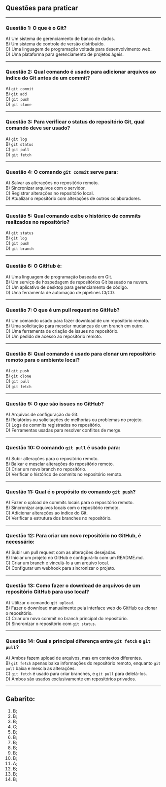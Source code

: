 ## Questões para praticar

---

### Questão 1: O que é o Git?  

A) Um sistema de gerenciamento de banco de dados.  
B) Um sistema de controle de versão distribuído.  
C) Uma linguagem de programação voltada para desenvolvimento web.  
D) Uma plataforma para gerenciamento de projetos ágeis.  

---

### Questão 2: Qual comando é usado para adicionar arquivos ao índice do Git antes de um commit?  

A) `git commit`  
B) `git add`  
C) `git push`  
D) `git clone`  

---

### Questão 3: Para verificar o status do repositório Git, qual comando deve ser usado?  

A) `git log`  
B) `git status`  
C) `git pull`  
D) `git fetch`  

---

### Questão 4: O comando `git commit` serve para:  

A) Salvar as alterações no repositório remoto.  
B) Sincronizar arquivos com o servidor.  
C) Registrar alterações no repositório local.  
D) Atualizar o repositório com alterações de outros colaboradores.  

---

### Questão 5: Qual comando exibe o histórico de commits realizados no repositório?  

A) `git status`  
B) `git log`  
C) `git push`  
D) `git branch`  

---

### Questão 6: O GitHub é:  

A) Uma linguagem de programação baseada em Git.  
B) Um serviço de hospedagem de repositórios Git baseado na nuvem.  
C) Um aplicativo de desktop para gerenciamento de código.  
D) Uma ferramenta de automação de pipelines CI/CD.  

---

### Questão 7: O que é um pull request no GitHub?  

A) Um comando usado para fazer download de um repositório remoto.  
B) Uma solicitação para mesclar mudanças de um branch em outro.  
C) Uma ferramenta de criação de issues no repositório.  
D) Um pedido de acesso ao repositório remoto.  

---

### Questão 8: Qual comando é usado para clonar um repositório remoto para o ambiente local?  

A) `git push`  
B) `git clone`  
C) `git pull`  
D) `git fetch`  

---

### Questão 9: O que são issues no GitHub?  

A) Arquivos de configuração do Git.  
B) Relatórios ou solicitações de melhorias ou problemas no projeto.  
C) Logs de commits registrados no repositório.  
D) Ferramentas usadas para resolver conflitos de merge.  

---

### Questão 10: O comando `git pull` é usado para:  

A) Subir alterações para o repositório remoto.  
B) Baixar e mesclar alterações do repositório remoto.  
C) Criar um novo branch no repositório.  
D) Verificar o histórico de commits no repositório remoto.  

---

### Questão 11: Qual é o propósito do comando `git push`?  

A) Fazer o upload de commits locais para o repositório remoto.  
B) Sincronizar arquivos locais com o repositório remoto.  
C) Adicionar alterações ao índice do Git.  
D) Verificar a estrutura dos branches no repositório.  

---

### Questão 12: Para criar um novo repositório no GitHub, é necessário:  

A) Subir um pull request com as alterações desejadas.  
B) Iniciar um projeto no GitHub e configurá-lo com um README.md.  
C) Criar um branch e vinculá-lo a um arquivo local.  
D) Configurar um webhook para sincronizar o projeto.  

---

### Questão 13: Como fazer o download de arquivos de um repositório GitHub para uso local?  

A) Utilizar o comando `git upload`.  
B) Fazer o download manualmente pela interface web do GitHub ou clonar o repositório.  
C) Criar um novo commit no branch principal do repositório.  
D) Sincronizar o repositório com `git status`.  

---

### Questão 14: Qual a principal diferença entre `git fetch` e `git pull`?  

A) Ambos fazem upload de arquivos, mas em contextos diferentes.  
B) `git fetch` apenas baixa informações do repositório remoto, enquanto `git pull` baixa e mescla as alterações.  
C) `git fetch` é usado para criar branches, e `git pull` para deletá-los.  
D) Ambos são usados exclusivamente em repositórios privados.  

---

## Gabarito:

1) B;
2) B;
3) B;
4) C;
5) B;
6) B;
7) B;
8) B;
9) B;
10) B;
11) A;
12) B;
13) B;
14) B;



